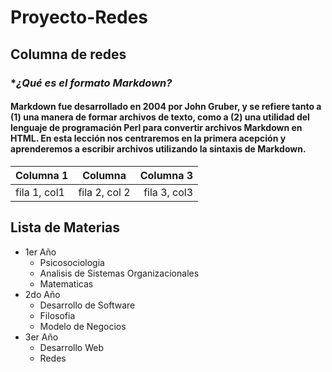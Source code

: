 # Proyecto-Redes
## Columna de redes
### **¿Qué es el formato Markdown?*
#### Markdown fue desarrollado en 2004 por John Gruber, y se refiere tanto a (1) una manera de formar archivos de texto, como a (2) una utilidad del lenguaje de programación Perl para convertir archivos Markdown en HTML. En esta lección nos centraremos en la primera acepción y aprenderemos a escribir archivos utilizando la sintaxis de Markdown.



| Columna 1 | Columna | Columna 3 |
|-----------|:-------:|----------:|
|fila 1, col1| fila 2, col 2| fila 3, col3|

Lista de Materias
---------------
* 1er Año
  * Psicosociologia
  * Analisis de Sistemas Organizacionales
  * Matematicas
* 2do Año
  * Desarrollo de Software
  * Filosofia
  * Modelo de Negocios
* 3er Año
  * Desarrollo Web
  * Redes
  




